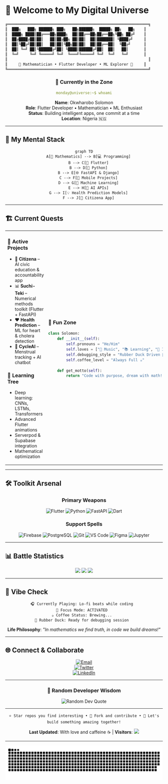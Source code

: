 # 🌟 Welcome to My Digital Universe

```ascii
╔═══════════════════════════════════════════════════════════════╗
║  ███╗   ███╗ ██████╗ ███╗   ██╗██████╗  █████╗ ██╗   ██╗    ║
║  ████╗ ████║██╔═══██╗████╗  ██║██╔══██╗██╔══██╗╚██╗ ██╔╝    ║
║  ██╔████╔██║██║   ██║██╔██╗ ██║██║  ██║███████║ ╚████╔╝     ║
║  ██║╚██╔╝██║██║   ██║██║╚██╗██║██║  ██║██╔══██║  ╚██╔╝      ║
║  ██║ ╚═╝ ██║╚██████╔╝██║ ╚████║██████╔╝██║  ██║   ██║       ║
║  ╚═╝     ╚═╝ ╚═════╝ ╚═╝  ╚═══╝╚═════╝ ╚═╝  ╚═╝   ╚═╝       ║
║                                                               ║
║     🔮 Mathematician • Flutter Developer • ML Explorer 🔮     ║
╚═══════════════════════════════════════════════════════════════╝
```

<div align="center">

### 🎯 Currently in the Zone

```yaml
monday@universe:~$ whoami
```

**Name**: Okwharobo Solomon  
**Role**: Flutter Developer • Mathematician • ML Enthusiast  
**Status**: Building intelligent apps, one commit at a time  
**Location**: Nigeria 🇳🇬  

</div>

---

## 🧠 My Mental Stack

<div align="center">

```mermaid
graph TD
    A[🧮 Mathematics] --> B[💻 Programming]
    B --> C[📱 Flutter]
    B --> D[🐍 Python]
    B --> E[🌐 FastAPI & Django]
    C --> F[🚀 Mobile Projects]
    D --> G[🤖 Machine Learning]
    E --> H[🧠 AI APIs]
    G --> I[💡 Health Prediction Models]
    F --> J[📱 Citizena App]
```

</div>

---

## 🏗️ Current Quests

<table>
<tr>
<td width="50%">

### 🔧 Active Projects
- 📱 **Citizena** – AI civic education & accountability app  
- 📊 **Suchi-Teki** – Numerical methods toolkit (Flutter + FastAPI)  
- ❤️ **Health Prediction** – ML for heart & cholera detection  
- 🤖 **CycleAI** – Menstrual tracking + AI chatbot  

### 🌱 Learning Tree
- Deep learning: CNNs, LSTMs, Transformers  
- Advanced Flutter animations  
- Serverpod & Supabase integration  
- Mathematical optimization

</td>
<td width="50%">

### 🎪 Fun Zone

```python
class Solomon:
    def __init__(self):
        self.pronouns = "He/Him"
        self.loves = ["🎵 Music", "📚 Learning", "🚀 Innovation"]
        self.debugging_style = "Rubber Duck Driven 🦆"
        self.coffee_level = "Always Full ☕"
    
    def get_motto(self):
        return "Code with purpose, dream with math! 🌟"
```

</td>
</tr>
</table>

---

## 🛠️ Toolkit Arsenal

<div align="center">

### **Primary Weapons**
![Flutter](https://img.shields.io/badge/Flutter-02569B?style=for-the-badge&logo=flutter&logoColor=white)
![Python](https://img.shields.io/badge/Python-3776AB?style=for-the-badge&logo=python&logoColor=white)
![FastAPI](https://img.shields.io/badge/FastAPI-005571?style=for-the-badge&logo=fastapi&logoColor=white)
![Dart](https://img.shields.io/badge/Dart-0175C2?style=for-the-badge&logo=dart&logoColor=white)

### **Support Spells**
![Firebase](https://img.shields.io/badge/Firebase-FFCA28?style=flat-square&logo=firebase&logoColor=black)
![PostgreSQL](https://img.shields.io/badge/PostgreSQL-316192?style=flat-square&logo=postgresql&logoColor=white)
![Git](https://img.shields.io/badge/Git-F05032?style=flat-square&logo=git&logoColor=white)
![VS Code](https://img.shields.io/badge/VS_Code-007ACC?style=flat-square&logo=visual-studio-code&logoColor=white)
![Figma](https://img.shields.io/badge/Figma-F24E1E?style=flat-square&logo=figma&logoColor=white)
![Jupyter](https://img.shields.io/badge/Jupyter-F37626?style=flat-square&logo=jupyter&logoColor=white)

</div>

---

## 📊 Battle Statistics

<div align="center">
<img src="https://github-readme-stats.vercel.app/api?username=black-coda&theme=radical&show_icons=true&hide_border=true&count_private=true&bg_color=0D1117&title_color=F85D7F&icon_color=F8D866&text_color=FFFFFF" height="165"/>
<img src="https://github-readme-streak-stats.herokuapp.com/?user=black-coda&theme=radical&hide_border=true&background=0D1117&stroke=F85D7F&ring=F8D866&fire=F85D7F&currStreakLabel=FFFFFF" height="165"/>
<img src="https://github-readme-stats.vercel.app/api/top-langs/?username=black-coda&theme=radical&hide_border=true&bg_color=0D1117&title_color=F85D7F&text_color=FFFFFF&layout=compact&langs_count=8" height="165"/>
</div>

---

## 🎵 Vibe Check

<div align="center">

```
🎧 Currently Playing: Lo-fi beats while coding  
🎯 Focus Mode: ACTIVATED  
☕ Coffee Status: Brewing...  
🦆 Rubber Duck: Ready for debugging session  
```

**Life Philosophy**: *"In mathematics we find truth, in code we build dreams!"*

</div>

---

## 🌐 Connect & Collaborate

<div align="center">

[![Email](https://img.shields.io/badge/📧_Email-mondaysolomon01@gmail.com-EA4335?style=for-the-badge&logo=gmail&logoColor=white)](mailto:mondaysolomon01@gmail.com)  
[![Twitter](https://img.shields.io/badge/🐦_Twitter-@SOkwharobo-1DA1F2?style=for-the-badge&logo=twitter&logoColor=white)](https://x.com/SOkwharobo)  
[![LinkedIn](https://img.shields.io/badge/💼_LinkedIn-Connect-0077B5?style=for-the-badge&logo=linkedin&logoColor=white)](https://linkedin.com/in/okwharobosm)

</div>

---

<div align="center">

### 🎲 Random Developer Wisdom

<img src="https://quotes-github-readme.vercel.app/api?type=horizontal&theme=radical&border=true" alt="Random Dev Quote"/>

</div>

---

<div align="center">

```
⭐ Star repos you find interesting • 🍴 Fork and contribute • 💬 Let's build something amazing together!
```

**Last Updated**: With love and caffeine ☕ | **Visitors**: ![](https://visitor-badge.laobi.icu/badge?page_id=black-coda.black-coda)

</div>

---

<div align="center">
  <img src="https://raw.githubusercontent.com/platane/platane/output/github-contribution-grid-snake-dark.svg" alt="Snake animation" />
</div>
